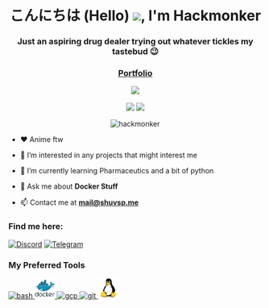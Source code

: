 <h1 align="center"> こんにちは (Hello) <img src="https://media.giphy.com/media/hvRJCLFzcasrR4ia7z/giphy.gif" width="25px">, I'm Hackmonker</h1>
<h3 align="center">Just an aspiring drug dealer trying out whatever tickles my tastebud 😉</h3>
<h3 align='center'><a href="https://shuvsp.me">Portfolio</a></h3> 
<p align='center'>
<img src="https://lanyard.kyrie25.me/api/437688173481558027?theme=dark&borderRadius=9px&bg=282a36&idleMessage=Probably%20making%20meth%20somewhere...."/>
</p> 
<p align='center'>
  <a href="#"><img src="https://github-readme-stats.vercel.app/api?username=hackmonker&show_icons=true&theme=dracula" width="520"></a>
<img src="https://github-readme-stats.vercel.app/api/top-langs/?username=hackmonker&layout=compact&theme=dracula&langs_count=8"  height="216"/>
</p> 
<p align="center"> <img src="https://komarev.com/ghpvc/?username=hackmonker&label=Profile%20views&color=0e75b6&style=flat" alt="hackmonker" /> </p>

- ❤️ Anime ftw

- 👀 I’m interested in any projects that might interest me

- 🌱 I’m currently learning Pharmaceutics and a bit of python

- 💬 Ask me about **Docker Stuff**

- 📫 Contact me at **mail@shuvsp.me**

<p align="left">
<h3 align="left">Find me here:</h3> 
<a href="https://discord.gg/yBDm2VPeED"><img src="https://img.shields.io/static/v1?logo=discord&label=&message=Discord&color=36393f&style=flat-square" alt="Discord"></a> <a href="https://t.me/nice_guyasshole"><img src="https://img.shields.io/static/v1?logo=telegram&label=&message=Telegram&color=292f35&style=flat-square" alt="Telegram"></a>
</p>

<p align="left">
<h3 align="left">My Preferred Tools</h3>
<p align="left"> <a href="https://www.gnu.org/software/bash/" target="_blank"> <img src="https://www.vectorlogo.zone/logos/gnu_bash/gnu_bash-icon.svg" alt="bash" width="40" height="40"/> </a> <a href="https://www.docker.com/" target="_blank"> <img src="https://raw.githubusercontent.com/devicons/devicon/master/icons/docker/docker-original-wordmark.svg" alt="docker" width="40" height="40"/> </a><a href="https://cloud.google.com" target="_blank"> <img src="https://www.vectorlogo.zone/logos/google_cloud/google_cloud-icon.svg" alt="gcp" width="40" height="40"/> </a> <a href="https://git-scm.com/" target="_blank"> <img src="https://www.vectorlogo.zone/logos/git-scm/git-scm-icon.svg" alt="git" width="40" height="40"/> </a><a href="https://www.linux.org/" target="_blank"> <img src="https://raw.githubusercontent.com/devicons/devicon/master/icons/linux/linux-original.svg" alt="linux" width="40" height="40"/> </a> 
<!---
hackmonker/hackmonker is a ✨ special ✨ repository because its `README.md` (this file) appears on your GitHub profile.
You can click the Preview link to take a look at your changes.
--->
